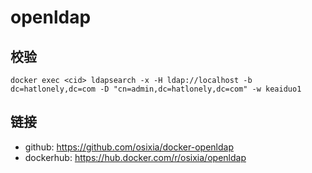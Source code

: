 # openldap

## 校验

```
docker exec <cid> ldapsearch -x -H ldap://localhost -b dc=hatlonely,dc=com -D "cn=admin,dc=hatlonely,dc=com" -w keaiduo1
```

## 链接

- github: <https://github.com/osixia/docker-openldap>
- dockerhub: <https://hub.docker.com/r/osixia/openldap>